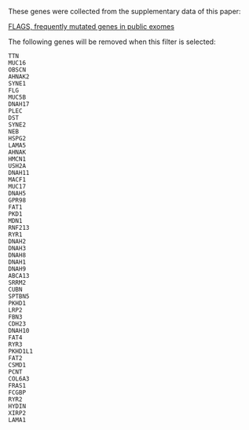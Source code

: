 These genes were collected from the supplementary data of this paper:

[FLAGS, frequently mutated genes in public exomes](https://bmcmedgenomics.biomedcentral.com/articles/10.1186/s12920-014-0064-y)

The following genes will be removed when this filter is selected:
```
TTN
MUC16
OBSCN
AHNAK2
SYNE1
FLG
MUC5B
DNAH17
PLEC
DST
SYNE2
NEB
HSPG2
LAMA5
AHNAK
HMCN1
USH2A
DNAH11
MACF1
MUC17
DNAH5
GPR98
FAT1
PKD1
MDN1
RNF213
RYR1
DNAH2
DNAH3
DNAH8
DNAH1
DNAH9
ABCA13
SRRM2
CUBN
SPTBN5
PKHD1
LRP2
FBN3
CDH23
DNAH10
FAT4
RYR3
PKHD1L1
FAT2
CSMD1
PCNT
COL6A3
FRAS1
FCGBP
RYR2
HYDIN
XIRP2
LAMA1
```